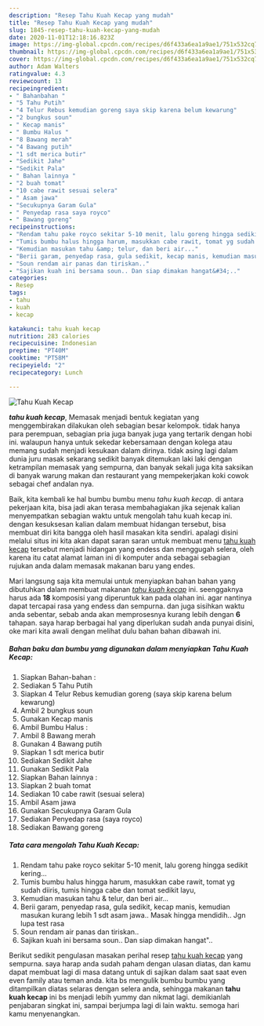 ```yaml
---
description: "Resep Tahu Kuah Kecap yang mudah"
title: "Resep Tahu Kuah Kecap yang mudah"
slug: 1845-resep-tahu-kuah-kecap-yang-mudah
date: 2020-11-01T12:18:16.823Z
image: https://img-global.cpcdn.com/recipes/d6f433a6ea1a9ae1/751x532cq70/tahu-kuah-kecap-foto-resep-utama.jpg
thumbnail: https://img-global.cpcdn.com/recipes/d6f433a6ea1a9ae1/751x532cq70/tahu-kuah-kecap-foto-resep-utama.jpg
cover: https://img-global.cpcdn.com/recipes/d6f433a6ea1a9ae1/751x532cq70/tahu-kuah-kecap-foto-resep-utama.jpg
author: Adam Walters
ratingvalue: 4.3
reviewcount: 13
recipeingredient:
- " Bahanbahan "
- "5 Tahu Putih"
- "4 Telur Rebus kemudian goreng saya skip karena belum kewarung"
- "2 bungkus soun"
- " Kecap manis"
- " Bumbu Halus "
- "8 Bawang merah"
- "4 Bawang putih"
- "1 sdt merica butir"
- "Sedikit Jahe"
- "Sedikit Pala"
- " Bahan lainnya "
- "2 buah tomat"
- "10 cabe rawit sesuai selera"
- " Asam jawa"
- "Secukupnya Garam Gula"
- " Penyedap rasa saya royco"
- " Bawang goreng"
recipeinstructions:
- "Rendam tahu pake royco sekitar 5-10 menit, lalu goreng hingga sedikit kering..."
- "Tumis bumbu halus hingga harum, masukkan cabe rawit, tomat yg sudah diiris, tumis hingga cabe dan tomat sedikit layu,"
- "Kemudian masukan tahu &amp; telur, dan beri air..."
- "Berii garam, penyedap rasa, gula sedikit, kecap manis, kemudian masukan kurang lebih 1 sdt asam jawa.. Masak hingga mendidih.. Jgn lupa test rasa"
- "Soun rendam air panas dan tiriskan.."
- "Sajikan kuah ini bersama soun.. Dan siap dimakan hangat&#34;.."
categories:
- Resep
tags:
- tahu
- kuah
- kecap

katakunci: tahu kuah kecap 
nutrition: 283 calories
recipecuisine: Indonesian
preptime: "PT40M"
cooktime: "PT58M"
recipeyield: "2"
recipecategory: Lunch

---
```



![Tahu Kuah Kecap](https://img-global.cpcdn.com/recipes/d6f433a6ea1a9ae1/751x532cq70/tahu-kuah-kecap-foto-resep-utama.jpg)

<b><i>tahu kuah kecap</i></b>, Memasak menjadi bentuk kegiatan yang menggembirakan dilakukan oleh sebagian besar kelompok. tidak hanya para perempuan, sebagian pria juga banyak juga yang tertarik dengan hobi ini. walaupun hanya untuk sekedar kebersamaan dengan kolega atau memang sudah menjadi kesukaan dalam dirinya. tidak asing lagi dalam dunia juru masak sekarang sedikit banyak ditemukan laki laki dengan ketrampilan memasak yang sempurna, dan banyak sekali juga kita saksikan di banyak warung makan dan restaurant yang mempekerjakan koki cowok sebagai chef andalan nya.

Baik, kita kembali ke hal bumbu bumbu menu <i>tahu kuah kecap</i>. di antara pekerjaan kita, bisa jadi akan terasa membahagiakan jika sejenak kalian menyempatkan sebagian waktu untuk mengolah tahu kuah kecap ini. dengan kesuksesan kalian dalam membuat hidangan tersebut, bisa membuat diri kita bangga oleh hasil masakan kita sendiri. apalagi disini melalui situs ini kita akan dapat saran saran untuk membuat menu <u>tahu kuah kecap</u> tersebut menjadi hidangan yang endess dan menggugah selera, oleh karena itu catat alamat laman ini di komputer anda sebagai sebagian rujukan anda dalam memasak makanan baru yang endes.




Mari langsung saja kita memulai untuk menyiapkan bahan bahan yang dibutuhkan dalam membuat makanan <u><i>tahu kuah kecap</i></u> ini. seenggaknya harus ada <b>18</b> komposisi yang diperuntuk kan pada olahan ini. agar nantinya dapat tercapai rasa yang endess dan sempurna. dan juga sisihkan waktu anda sebentar, sebab anda akan memprosesnya kurang lebih dengan <b>6</b> tahapan. saya harap berbagai hal yang diperlukan sudah anda punyai disini, oke mari kita awali dengan melihat dulu bahan bahan dibawah ini.

<!--inarticleads1-->

##### Bahan baku dan bumbu yang digunakan dalam menyiapkan Tahu Kuah Kecap:

1. Siapkan  Bahan-bahan :
1. Sediakan 5 Tahu Putih
1. Siapkan 4 Telur Rebus kemudian goreng (saya skip karena belum kewarung)
1. Ambil 2 bungkus soun
1. Gunakan  Kecap manis
1. Ambil  Bumbu Halus :
1. Ambil 8 Bawang merah
1. Gunakan 4 Bawang putih
1. Siapkan 1 sdt merica butir
1. Sediakan Sedikit Jahe
1. Gunakan Sedikit Pala
1. Siapkan  Bahan lainnya :
1. Siapkan 2 buah tomat
1. Sediakan 10 cabe rawit (sesuai selera)
1. Ambil  Asam jawa
1. Gunakan Secukupnya Garam Gula
1. Sediakan  Penyedap rasa (saya royco)
1. Sediakan  Bawang goreng




<!--inarticleads2-->

##### Tata cara mengolah Tahu Kuah Kecap:

1. Rendam tahu pake royco sekitar 5-10 menit, lalu goreng hingga sedikit kering...
1. Tumis bumbu halus hingga harum, masukkan cabe rawit, tomat yg sudah diiris, tumis hingga cabe dan tomat sedikit layu,
1. Kemudian masukan tahu &amp; telur, dan beri air...
1. Berii garam, penyedap rasa, gula sedikit, kecap manis, kemudian masukan kurang lebih 1 sdt asam jawa.. Masak hingga mendidih.. Jgn lupa test rasa
1. Soun rendam air panas dan tiriskan..
1. Sajikan kuah ini bersama soun.. Dan siap dimakan hangat&#34;..




Berikut sedikit pengulasan masakan perihal resep <u>tahu kuah kecap</u> yang sempurna. saya harap anda sudah paham dengan ulasan diatas, dan kamu dapat membuat lagi di masa datang untuk di sajikan dalam saat saat even even family atau teman anda. kita bs mengulik bumbu bumbu yang ditampilkan diatas selaras dengan selera anda, sehingga makanan <b>tahu kuah kecap</b> ini bs menjadi lebih yummy dan nikmat lagi. demikianlah penjabaran singkat ini, sampai berjumpa lagi di lain waktu. semoga hari kamu menyenangkan.
